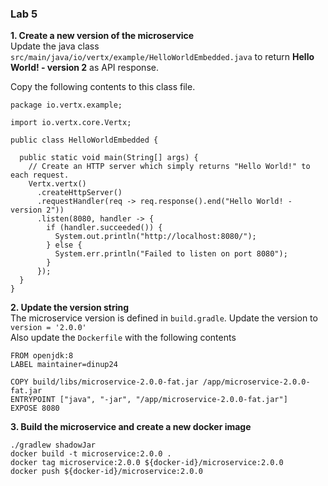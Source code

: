 ### Lab 5

**1. Create a new version of the microservice**  
Update the java class `src/main/java/io/vertx/example/HelloWorldEmbedded.java` to return **Hello World! - version 2** as API response.  

Copy the following contents to this class file.
```
package io.vertx.example;

import io.vertx.core.Vertx;

public class HelloWorldEmbedded {

  public static void main(String[] args) {
    // Create an HTTP server which simply returns "Hello World!" to each request.
    Vertx.vertx()
      .createHttpServer()
      .requestHandler(req -> req.response().end("Hello World! - version 2"))
      .listen(8080, handler -> {
        if (handler.succeeded()) {
          System.out.println("http://localhost:8080/");
        } else {
          System.err.println("Failed to listen on port 8080");
        }
      });
  }
}
```

**2. Update the version string**  
The microservice version is defined in `build.gradle`. Update the version to `version = '2.0.0'`  
Also update the `Dockerfile` with the following contents
```
FROM openjdk:8
LABEL maintainer=dinup24

COPY build/libs/microservice-2.0.0-fat.jar /app/microservice-2.0.0-fat.jar
ENTRYPOINT ["java", "-jar", "/app/microservice-2.0.0-fat.jar"]
EXPOSE 8080
```

**3. Build the microservice and create a new docker image**  
```
./gradlew shadowJar
docker build -t microservice:2.0.0 .
docker tag microservice:2.0.0 ${docker-id}/microservice:2.0.0
docker push ${docker-id}/microservice:2.0.0
```
